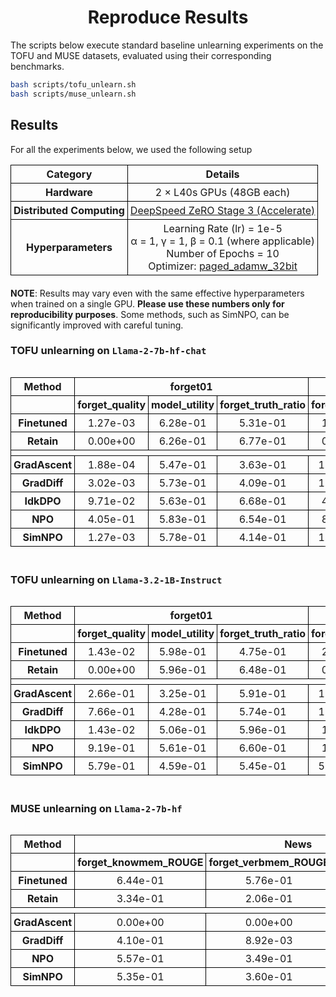 <div align="center">

# Reproduce Results

</div>

The scripts below execute standard baseline unlearning experiments on the TOFU and MUSE datasets, evaluated using their corresponding benchmarks. 
```bash
bash scripts/tofu_unlearn.sh
bash scripts/muse_unlearn.sh
```

## Results



For all the experiments below, we used the following setup

| **Category**            | **Details** |
|-------------------------|------------|
| **Hardware**           | 2 × L40s GPUs (48GB each) |
| **Distributed Computing** | [DeepSpeed ZeRO Stage 3 (Accelerate)](https://huggingface.co/docs/accelerate/en/usage_guides/deepspeed) |
| **Hyperparameters**    | Learning Rate (lr) = 1e-5 <br> α = 1, γ = 1, β = 0.1 (where applicable) <br> Number of Epochs = 10 <br> Optimizer: [paged_adamw_32bit](https://huggingface.co/docs/bitsandbytes/main/en/reference/optim/adamw#bitsandbytes.optim.PagedAdamW) |

__NOTE__: Results may vary even with the same effective hyperparameters when trained on a single GPU. **Please use these numbers only for reproducibility purposes**. Some methods, such as SimNPO, can be significantly improved with careful tuning.

### TOFU  unlearning on `Llama-2-7b-hf-chat`


<style>
  table {
    width: 100%;
    border-collapse: collapse;
    margin-bottom: 20px;
    overflow-x: auto;
    white-space: nowrap;
  }
  th, td {
    border: 1px solid #000;
    padding: 4px;
    word-wrap: break-word;
    word-break: break-all;
    text-align: center;
  }
  th {
    text-align: center;
  }
  col.argument {
    width: 30%;
  }
  col.description {
    width: 70%;
  }
</style>



<div style="overflow-x: auto; max-width: 100%;">
<table class="dataframe">
  <thead>
    <tr>
      <th>Method</th>
      <th colspan="3" halign="left">forget01</th>
      <th colspan="3" halign="left">forget05</th>
      <th colspan="3" halign="left">forget10</th>
    </tr>
    <tr>
      <th></th>
      <th>forget_quality</th>
      <th>model_utility</th>
      <th>forget_truth_ratio</th>
      <th>forget_quality</th>
      <th>model_utility</th>
      <th>forget_truth_ratio</th>
      <th>forget_quality</th>
      <th>model_utility</th>
      <th>forget_truth_ratio</th>
    </tr>
  </thead>
  <tbody>
    <tr>
      <th>Finetuned</th>
      <td>1.27e-03</td>
      <td>6.28e-01</td>
      <td>5.31e-01</td>
      <td>1.33e-13</td>
      <td>6.28e-01</td>
      <td>5.12e-01</td>
      <td>4.35e-25</td>
      <td>6.28e-01</td>
      <td>5.19e-01</td>
    </tr>
    <tr>
      <th>Retain</th>
      <td>0.00e+00</td>
      <td>6.26e-01</td>
      <td>6.77e-01</td>
      <td>0.00e+00</td>
      <td>6.27e-01</td>
      <td>6.70e-01</td>
      <td>0.00e+00</td>
      <td>6.13e-01</td>
      <td>6.81e-01</td>
    </tr>
    <tr>
      <td colspan="20"> </td>
    </tr>
    <tr>
      <th>GradAscent</th>
      <td>1.88e-04</td>
      <td>5.47e-01</td>
      <td>3.63e-01</td>
      <td>1.94e-119</td>
      <td>0.00e+00</td>
      <td>8.82e-96</td>
      <td>1.06e-239</td>
      <td>0.00e+00</td>
      <td>2.21e-32</td>
    </tr>
    <tr>
      <th>GradDiff</th>
      <td>3.02e-03</td>
      <td>5.73e-01</td>
      <td>4.09e-01</td>
      <td>1.94e-119</td>
      <td>5.56e-01</td>
      <td>4.14e-95</td>
      <td>1.80e-229</td>
      <td>5.81e-01</td>
      <td>1.46e-07</td>
    </tr>
    <tr>
      <th>IdkDPO</th>
      <td>9.71e-02</td>
      <td>5.63e-01</td>
      <td>6.68e-01</td>
      <td>4.02e-06</td>
      <td>3.65e-02</td>
      <td>6.69e-01</td>
      <td>5.42e-13</td>
      <td>4.13e-02</td>
      <td>6.44e-01</td>
    </tr>
    <tr>
      <th>NPO</th>
      <td>4.05e-01</td>
      <td>5.83e-01</td>
      <td>6.54e-01</td>
      <td>8.78e-02</td>
      <td>5.32e-01</td>
      <td>7.11e-01</td>
      <td>4.16e-01</td>
      <td>5.37e-01</td>
      <td>7.26e-01</td>
    </tr>
    <tr>
      <th>SimNPO</th>
      <td>1.27e-03</td>
      <td>5.78e-01</td>
      <td>4.14e-01</td>
      <td>1.06e-106</td>
      <td>5.98e-01</td>
      <td>3.94e-05</td>
      <td>1.47e-198</td>
      <td>5.96e-01</td>
      <td>3.17e-04</td>
    </tr>
  </tbody>
</table>
</div>


### TOFU  unlearning on `Llama-3.2-1B-Instruct`

<div style="overflow-x: auto; max-width: 100%;">
<table class="dataframe">
  <thead>
    <tr>
      <th>Method</th>
      <th colspan="3" halign="left">forget01</th>
      <th colspan="3" halign="left">forget05</th>
      <th colspan="3" halign="left">forget10</th>
    </tr>
    <tr>
      <th></th>
      <th>forget_quality</th>
      <th>model_utility</th>
      <th>forget_truth_ratio</th>
      <th>forget_quality</th>
      <th>model_utility</th>
      <th>forget_truth_ratio</th>
      <th>forget_quality</th>
      <th>model_utility</th>
      <th>forget_truth_ratio</th>
    </tr>
  </thead>
  <tbody>
    <tr>
      <th>Finetuned</th>
      <td>1.43e-02</td>
      <td>5.98e-01</td>
      <td>4.75e-01</td>
      <td>2.96e-13</td>
      <td>5.98e-01</td>
      <td>4.73e-01</td>
      <td>8.08e-22</td>
      <td>5.98e-01</td>
      <td>4.76e-01</td>
    </tr>
    <tr>
      <th>Retain</th>
      <td>0.00e+00</td>
      <td>5.96e-01</td>
      <td>6.48e-01</td>
      <td>0.00e+00</td>
      <td>5.98e-01</td>
      <td>6.34e-01</td>
      <td>0.00e+00</td>
      <td>5.93e-01</td>
      <td>6.28e-01</td>
    </tr>
    <tr>
      <td colspan="20"> </td>
    </tr>
    <tr>
      <th>GradAscent</th>
      <td>2.66e-01</td>
      <td>3.25e-01</td>
      <td>5.91e-01</td>
      <td>1.94e-119</td>
      <td>0.00e+00</td>
      <td>2.52e-23</td>
      <td>1.06e-239</td>
      <td>0.00e+00</td>
      <td>2.25e-18</td>
    </tr>
    <tr>
      <th>GradDiff</th>
      <td>7.66e-01</td>
      <td>4.28e-01</td>
      <td>5.74e-01</td>
      <td>1.94e-119</td>
      <td>5.35e-01</td>
      <td>3.87e-34</td>
      <td>1.06e-239</td>
      <td>4.91e-01</td>
      <td>3.53e-27</td>
    </tr>
    <tr>
      <th>IdkDPO</th>
      <td>1.43e-02</td>
      <td>5.06e-01</td>
      <td>5.96e-01</td>
      <td>1.12e-05</td>
      <td>6.82e-02</td>
      <td>6.22e-01</td>
      <td>4.64e-12</td>
      <td>2.35e-01</td>
      <td>5.99e-01</td>
    </tr>
    <tr>
      <th>NPO</th>
      <td>9.19e-01</td>
      <td>5.61e-01</td>
      <td>6.60e-01</td>
      <td>1.42e-01</td>
      <td>4.53e-01</td>
      <td>7.03e-01</td>
      <td>1.58e-02</td>
      <td>4.64e-01</td>
      <td>6.98e-01</td>
    </tr>
    <tr>
      <th>SimNPO</th>
      <td>5.79e-01</td>
      <td>4.59e-01</td>
      <td>5.45e-01</td>
      <td>5.01e-100</td>
      <td>5.80e-01</td>
      <td>4.19e-03</td>
      <td>2.47e-203</td>
      <td>5.43e-01</td>
      <td>1.07e-05</td>
    </tr>
  </tbody>
</table>
</div>


### MUSE  unlearning on `Llama-2-7b-hf`

<div style="overflow-x: auto; max-width: 100%;">
<table class="dataframe">
  <thead>
    <tr>
      <th>Method</th>
      <th colspan="4" halign="left">News</th>
      <th colspan="4" halign="left">Books</th>
    </tr>
    <tr>
      <th></th>
      <th>forget_knowmem_ROUGE</th>
      <th>forget_verbmem_ROUGE</th>
      <th>privleak</th>
      <th>retain_knowmem_ROUGE</th>
      <th>forget_knowmem_ROUGE</th>
      <th>forget_verbmem_ROUGE</th>
      <th>privleak</th>
      <th>retain_knowmem_ROUGE</th>
    </tr>
  </thead>
  <tbody>
    <tr>
      <th>Finetuned</th>
      <td>6.44e-01</td>
      <td>5.76e-01</td>
      <td>-9.98e+01</td>
      <td>5.55e-01</td>
      <td>4.71e-01</td>
      <td>9.97e-01</td>
      <td>-5.73e+01</td>
      <td>6.91e-01</td>
    </tr>
    <tr>
      <th>Retain</th>
      <td>3.34e-01</td>
      <td>2.06e-01</td>
      <td>-4.54e+00</td>
      <td>5.59e-01</td>
      <td>3.04e-01</td>
      <td>1.41e-01</td>
      <td>7.96e+00</td>
      <td>6.86e-01</td>
    </tr>
    <tr>
      <td colspan="20"> </td>
    </tr>
    <tr>
      <th>GradAscent</th>
      <td>0.00e+00</td>
      <td>0.00e+00</td>
      <td>5.21e+01</td>
      <td>0.00e+00</td>
      <td>0.00e+00</td>
      <td>0.00e+00</td>
      <td>-6.67e-01</td>
      <td>0.00e+00</td>
    </tr>
    <tr>
      <th>GradDiff</th>
      <td>4.10e-01</td>
      <td>8.92e-03</td>
      <td>9.32e+01</td>
      <td>3.72e-01</td>
      <td>1.76e-01</td>
      <td>1.64e-01</td>
      <td>-3.78e+01</td>
      <td>3.00e-01</td>
    </tr>
    <tr>
      <th>NPO</th>
      <td>5.57e-01</td>
      <td>3.49e-01</td>
      <td>-8.60e+01</td>
      <td>5.13e-01</td>
      <td>3.23e-01</td>
      <td>8.42e-01</td>
      <td>-5.42e+01</td>
      <td>5.52e-01</td>
    </tr>
    <tr>
      <th>SimNPO</th>
      <td>5.35e-01</td>
      <td>3.60e-01</td>
      <td>-8.61e+01</td>
      <td>5.09e-01</td>
      <td>3.24e-01</td>
      <td>8.42e-01</td>
      <td>-5.43e+01</td>
      <td>5.42e-01</td>
    </tr>
  </tbody>
</table>
</div>